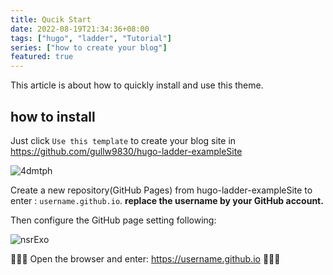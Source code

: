 ```yaml
---
title: Qucik Start
date: 2022-08-19T21:34:36+08:00
tags: ["hugo", "ladder", "Tutorial"]
series: ["how to create your blog"]
featured: true
---
```

This article is about how to quickly install and use this theme.
<!--more-->
## how to install

Just click `Use this template` to create your blog site in https://github.com/gullw9830/hugo-ladder-exampleSite

![4dmtph](https://cdn.jsdelivr.net/gh/gullw9830/PicURL@master/uPic/4dmtph.png)

Create a new repository(GitHub Pages) from hugo-ladder-exampleSite to enter : `username.github.io`. **replace the username by your GitHub account.**

Then configure the GitHub page setting following:

![nsrExo](https://cdn.jsdelivr.net/gh/gullw9830/PicURL@master/uPic/nsrExo.png)

🎉🎉🎉 Open the browser and enter: https://username.github.io 🎉🎉🎉